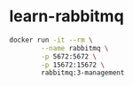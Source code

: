 # learn-rabbitmq
```bash
docker run -it --rm \
        --name rabbitmq \
        -p 5672:5672 \
        -p 15672:15672 \
        rabbitmq:3-management
```